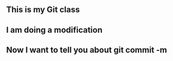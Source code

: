## This is my Git class ## 
## I am doing a modification ## 
## Now I want to tell you about git commit -m ## 